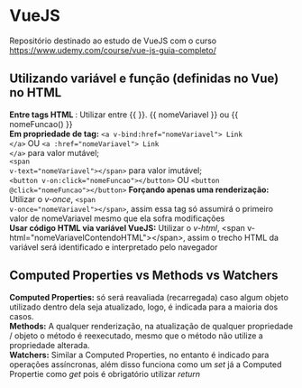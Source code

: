 # VueJS
Repositório destinado ao estudo de VueJS com o curso https://www.udemy.com/course/vue-js-guia-completo/

## Utilizando variável e função (definidas no Vue) no HTML
<strong> Entre tags HTML </strong>: Utilizar entre {{ }}. {{ nomeVariavel }} ou {{ nomeFuncao() }}<br>
<strong> Em propriedade de tag:</strong> 
<code>&#60;a v-bind:href="nomeVariavel"&#62; Link &#60;/a&#62;</code> OU <code>&#60;a :href="nomeVariavel"&#62; Link &#60;/a&#62;</code> para valor mutável;<br> 
<code>&#60;span v-text="nomeVariavel"&#62;&#60;/span&#62;</code> para valor imutável;<br>
<code>&#60;button v-on:click="nomeFuncao"&#62;&#60;/button&#62;</code> OU <code>&#60;button @click="nomeFuncao"&#62;&#60;/button&#62;</code>
<strong>Forçando apenas uma renderização:</strong> Utilizar o <em>v-once</em>, <code>&#60;span v-once="nomeVariavel"&#62;&#60;/span&#62;</code>, assim essa tag só assumirá o primeiro valor de nomeVariavel mesmo que ela sofra modificações<br>
<strong>Usar código HTML via variável VueJS:</strong> Utilizar o <em>v-html</em>, &#60;span v-html="nomeVariavelContendoHTML"&#62;&#60;/span&#62;, assim o trecho HTML da variável será identificado e interpretado pelo navegador<br>


## Computed Properties vs Methods vs Watchers
<strong>Computed Properties:</strong> só será reavaliada (recarregada) caso algum objeto utilizado dentro dela seja atualizado, logo, é indicada para a maioria dos casos.<br>
<strong>Methods:</strong> A qualquer renderização, na atualização de qualquer propriedade / objeto o método é reexecutado, mesmo que o método não utilize a propriedade alterada.<br>
<strong>Watchers:</strong> Similar a Computed Properties, no entanto é indicado para operações assíncronas, além disso funciona como um <em>set</em> já a Computed Propertie como <em>get</em> pois é obrigatório utilizar <em>return</em>
